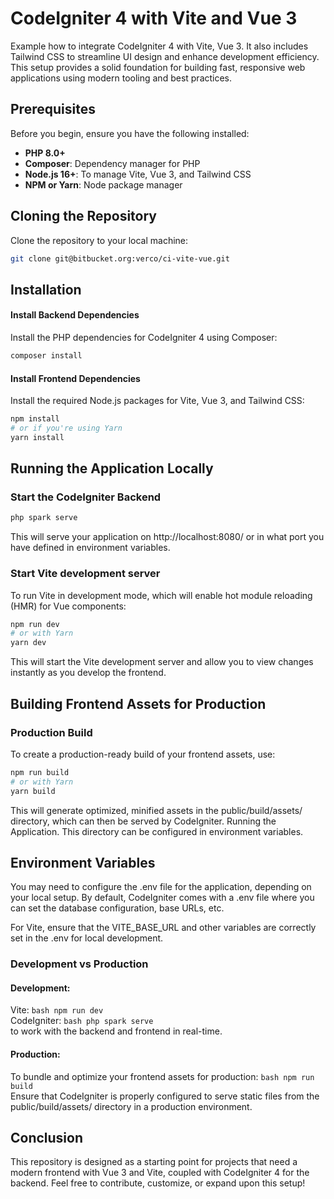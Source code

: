 # CodeIgniter 4 with Vite and Vue 3

Example how to integrate CodeIgniter 4 with Vite, Vue 3.
It also includes Tailwind CSS to streamline UI design and enhance development efficiency.
This setup provides a solid foundation for building fast, responsive web applications using modern tooling and best practices.

## Prerequisites

Before you begin, ensure you have the following installed:

- **PHP 8.0+**
- **Composer**: Dependency manager for PHP
- **Node.js 16+**: To manage Vite, Vue 3, and Tailwind CSS
- **NPM or Yarn**: Node package manager

## Cloning the Repository

Clone the repository to your local machine:
```bash
git clone git@bitbucket.org:verco/ci-vite-vue.git
```

## Installation
#### Install Backend Dependencies

Install the PHP dependencies for CodeIgniter 4 using Composer:
```bash
composer install
```

#### Install Frontend Dependencies

Install the required Node.js packages for Vite, Vue 3, and Tailwind CSS:
```bash
npm install
# or if you're using Yarn
yarn install
```

## Running the Application Locally

### Start the CodeIgniter Backend
```bash
php spark serve
```
This will serve your application on http://localhost:8080/ or in what port you have defined in environment variables.

### Start Vite development server

To run Vite in development mode, which will enable hot module reloading (HMR) for Vue components:
```bash
npm run dev
# or with Yarn
yarn dev
```

This will start the Vite development server and allow you to view changes instantly as you develop the frontend.

## Building Frontend Assets for Production

### Production Build

To create a production-ready build of your frontend assets, use:
```bash
npm run build
# or with Yarn
yarn build
```

This will generate optimized, minified assets in the public/build/assets/ directory, which can then be served by CodeIgniter.
Running the Application.
This directory can be configured in environment variables.

## Environment Variables

You may need to configure the .env file for the application, depending on your local setup. By default, CodeIgniter comes with a .env file where you can set the database configuration, base URLs, etc.

For Vite, ensure that the VITE_BASE_URL and other variables are correctly set in the .env for local development.

### Development vs Production

#### Development:

Vite:
```bash npm run dev```\
CodeIgniter:
```bash php spark serve```\
to work with the backend and frontend in real-time.

#### Production:

To bundle and optimize your frontend assets for production:
```bash npm run build```\
Ensure that CodeIgniter is properly configured to serve static files from the public/build/assets/ directory in a production environment.

## Conclusion

This repository is designed as a starting point for projects that need a modern frontend with Vue 3 and Vite, coupled with CodeIgniter 4 for the backend. Feel free to contribute, customize, or expand upon this setup!